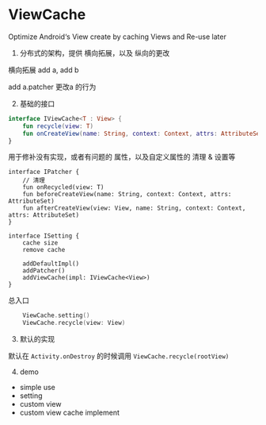# ViewCache
Optimize Android‘s View create by caching  Views and Re-use later


1. 分布式的架构，提供 横向拓展，以及 纵向的更改

横向拓展
add a, add b

add a.patcher  更改a 的行为

2. 基础的接口

```kotlin
interface IViewCache<T : View> {
    fun recycle(view: T)
    fun onCreateView(name: String, context: Context, attrs: AttributeSet): T?
}
```

用于修补没有实现，或者有问题的 属性，以及自定义属性的 清理 & 设置等

```
interface IPatcher {
    // 清理
    fun onRecycled(view: T)
    fun beforeCreateView(name: String, context: Context, attrs: AttributeSet)
    fun afterCreateView(view: View, name: String, context: Context, attrs: AttributeSet)
}
```

```
interface ISetting {
    cache size
    remove cache

    addDefaultImpl()
    addPatcher()
    addViewCache(impl: IViewCache<View>)
}
```

总入口

```kotlin
    ViewCache.setting()
    ViewCache.recycle(view: View)
```

3. 默认的实现

默认在 `Activity.onDestroy` 的时候调用 `ViewCache.recycle(rootView)`

4. demo

+ simple use
+ setting
+ custom view
+ custom view cache implement
